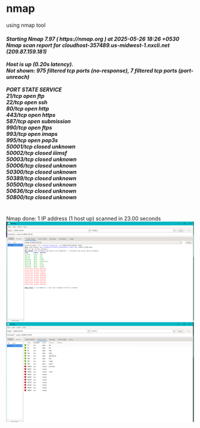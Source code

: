 # nmap
using nmap tool 
<!DOCTYPE html>
<html>
<head>
<title>Open ports using nmap</title>
</head>
<body>
<h5>
Starting Nmap 7.97 ( https://nmap.org ) at 2025-05-26 18:26 +0530<br>
Nmap scan report for cloudhost-357489.us-midwest-1.nxcli.net (209.87.159.181)<br>
<br>
Host is up (0.20s latency).<br>
Not shown: 975 filtered tcp ports (no-response), 7 filtered tcp ports (port-unreach)<br>
<br>
PORT      STATE  SERVICE<br>
21/tcp    open   ftp<br>
22/tcp    open   ssh<br>
80/tcp    open   http<br>
443/tcp   open   https<br>
587/tcp   open   submission<br>
990/tcp   open   ftps<br>
993/tcp   open   imaps<br>
995/tcp   open   pop3s<br>
50001/tcp closed unknown<br>
50002/tcp closed iiimsf<br>
50003/tcp closed unknown<br>
50006/tcp closed unknown<br>
50300/tcp closed unknown<br>
50389/tcp closed unknown<br>
50500/tcp closed unknown<br>
50636/tcp closed unknown<br>
50800/tcp closed unknown<br>
</h5>
<br>
Nmap done: 1 IP address (1 host up) scanned in 23.00 seconds<br>
</h5>
<img src="nmap1.png">
<img src="nmap2.png">
</body>
</html>

